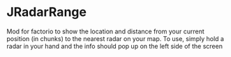 # JRadarRange

Mod for factorio to show the location and distance from your current position (in chunks) to the nearest radar on your map. To use, simply hold a radar in your hand and the info should pop up on the left side of the screen

